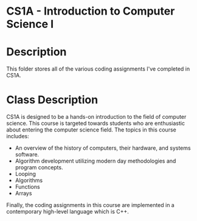 # CS1A - Introduction to Computer Science I
# Description
This folder stores all of the various coding assignments I've completed in CS1A. 
# Class Description
CS1A is designed to be a hands-on introduction to the field of computer science. This course is targeted towards students who are enthusiastic about entering the computer science field. The topics in this course includes:
* An overview of the history of computers, their hardware, and systems software.
* Algorithm development utilizing modern day methodologies and program concepts.
* Looping
* Algorithms
* Functions
* Arrays

Finally, the coding assignments in this course are implemented in a contemporary high-level language which is C++.
